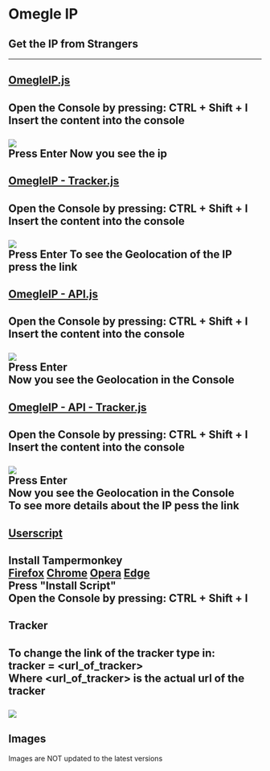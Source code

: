 # Omegle IP
## Get the IP from Strangers
---
## [OmegleIP.js](https://raw.githubusercontent.com/kaaaxcreators/omegleip/master/OmegleIP.js)
Open the Console by pressing: **CTRL + Shift + I**  
Insert the content into the console<br><br>
![](https://i.imgur.com/2IZJCzq.png)  
Press **Enter**
Now you see the ip
---
## [OmegleIP - Tracker.js](https://raw.githubusercontent.com/kaaaxcreators/omegleip/master/OmegleIP%20-%20Tracker.js)
Open the Console by pressing: **CTRL + Shift + I**  
Insert the content into the console<br><br>
![](https://i.imgur.com/2CcP4pi.png)  
Press **Enter**
To see the Geolocation of the IP press the link
---
## [OmegleIP - API.js](https://raw.githubusercontent.com/kaaax0815/omegleip/master/OmegleIP%20-%20API.js)
Open the Console by pressing: **CTRL + Shift + I**  
Insert the content into the console<br><br>
![](https://i.imgur.com/FF4xrW0.png)  
Press **Enter**  
Now you see the Geolocation in the Console
---
## [OmegleIP - API - Tracker.js](https://raw.githubusercontent.com/kaaax0815/omegleip/master/OmegleIP%20-%20API%20-%20Tracker.js)
Open the Console by pressing: **CTRL + Shift + I**
Insert the content into the console<br><br>
![](https://i.imgur.com/TD69zFq.png)  
Press **Enter**    
Now you see the Geolocation in the Console  
To see more details about the IP pess the link
---
## [Userscript](https://greasyfork.org/de/scripts/410842-omegle-ip)
Install Tampermonkey  
[Firefox](https://addons.mozilla.org/de/firefox/addon/tampermonkey/)
[Chrome](https://chrome.google.com/webstore/detail/tampermonkey/dhdgffkkebhmkfjojejmpbldmpobfkfo?hl=de)
[Opera](https://addons.opera.com/de/extensions/details/tampermonkey-beta/)
[Edge](https://microsoftedge.microsoft.com/addons/detail/tampermonkey/iikmkjmpaadaobahmlepeloendndfp)  
Press "Install Script"  
Open the Console by pressing: **CTRL + Shift + I**
---
## Tracker
To change the link of the tracker type in:  
tracker = <url_of_tracker>  
Where <url_of_tracker> is the actual url of the tracker<br><br>
![](https://i.imgur.com/ljtlSTH.png)
---
## Images
Images are NOT updated to the latest versions

